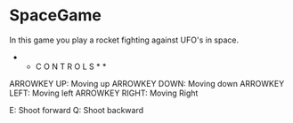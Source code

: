 # SpaceGame

In this game you play a rocket fighting against UFO's in space. 

* * C O N T R O L S * *

ARROWKEY UP: Moving up
ARROWKEY DOWN: Moving down
ARROWKEY LEFT: Moving left
ARROWKEY RIGHT: Moving Right

E: Shoot forward
Q: Shoot backward
